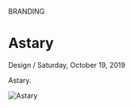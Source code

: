<p class="type">BRANDING</p>

# Astary

<p class="meta">Design  /  Saturday, October 19, 2019</p>

Astary.

![Astary](https://farooq-agent.web.app/assets/images/works/large/astary.jpg)
